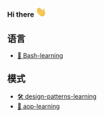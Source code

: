 ### Hi there <img src="./assets/hi.gif" width="25px">

<!--
**yrf105/yrf105** is a ✨ _special_ ✨ repository because its `README.md` (this file) appears on your GitHub profile.

Here are some ideas to get you started:

- 🔭 I’m currently working on ...
- 🌱 I’m currently learning ...
- 👯 I’m looking to collaborate on ...
- 🤔 I’m looking for help with ...
- 💬 Ask me about ...
- 📫 How to reach me: ...
- 😄 Pronouns: ...
- ⚡ Fun fact: ...
-->
## 语言
- [🐚 Bash-learning](https://github.com/yrf105/Bash-learning)

## 模式
- [🛠 design-patterns-learning](https://github.com/yrf105/design-patterns-learning)
- [🌈 aop-learning](https://github.com/yrf105/aop-learning)
